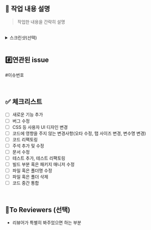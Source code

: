 ## 💬 작업 내용 설명
> 작업한 내용을 간략히 설명

<br>

<details>
  <summary> 스크린샷(선택) </summary>

</details>

<br>

## #️⃣연관된  issue
#이슈번호

<br>

## ✅ 체크리스트
- [ ] 새로운 기능 추가
- [ ] 버그 수정
- [ ] CSS 등 사용자 UI 디자인 변경
- [ ] 코드에 영향을 주지 않는 변경사항(오타 수정, 탭 사이즈 변경, 변수명 변경)
- [ ] 코드 리팩토링
- [ ] 주석 추가 및 수정
- [ ] 문서 수정
- [ ] 테스트 추가, 테스트 리팩토링
- [ ] 빌드 부분 혹은 패키지 매니저 수정
- [ ] 파일 혹은 폴더명 수정
- [ ] 파일 혹은 폴더 삭제
- [ ] 코드 중간 통합

<br>

## 📑To Reviewers (선택)

- 리뷰어가 특별히 봐주었으면 하는 부분
